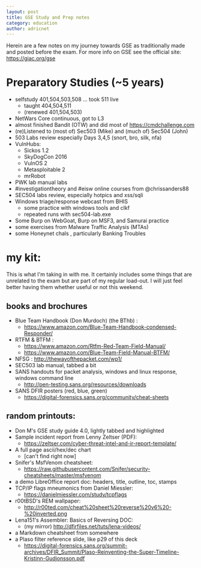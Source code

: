 ```yaml
---
layout: post
title: GSE Study and Prep notes
category: education
author: adricnet
---
```


Herein are a few notes on my journey towards GSE as traditionally made and posted before the exam.
For more info on GSE see the official site: https://giac.org/gse

Preparatory Studies (~5 years)
===

* selfstudy 401,504,503,508 ... took 511 live
  * taught 404,504,511
  * (renewed 401,504,503)
* NetWars Core continuous, got to L3
* almost finished Bandit (OTW) and did most of https://cmdchallenge.com
* (re)Listened to (most of) Sec503 (Mike) and (much of) Sec504 (John)
* 503 Labs review especially Days 3,4,5 (snort, bro, silk, nfa)
* VulnHubs: 
	* Sickos 1.2
	* SkyDogCon 2016
	* VulnOS 2
	* Metasploitable 2
	* mrRobot
* PWK lab manual labs
* #investigationtheory and #eisw online courses from @chrissanders88
* SEC504 labs review, especially hotpics and xss/sqli
* Windows triage/response webcast from BHIS
  * some practice with windows tools and clkf
  * repeated runs with sec504-lab.exe
* Some Burp on WebGoat, Burp on MSF3, and Samurai practice
* some exercises from Malware Traffic Analysis (MTAs)
* some Honeynet chals , particularly Banking Troubles
  
my kit:
===

This is what I'm taking in with me. It certainly includes some things that are unrelated to the exam but are part of my regular load-out. I will just feel better having them whether useful or not this weekend.

books and brochures
---

* Blue Team Handbook (Don Murdoch) (the BThb) : 
  * https://www.amazon.com/Blue-Team-Handbook-condensed-Responder/
* RTFM & BTFM : 
  * https://www.amazon.com/Rtfm-Red-Team-Field-Manual/
  * https://www.amazon.com/Blue-Team-Field-Manual-BTFM/
* NFSG : http://thewayofthepacket.com/wp1/
* SEC503 lab manual, tabbed a bit
* SANS handouts for packet analysis, windows and linux response, windows command line
  * http://pen-testing.sans.org/resources/downloads
* SANS DFIR posters (red, blue, green)
  * https://digital-forensics.sans.org/community/cheat-sheets

random printouts:
---

  * Don M's GSE study guide 4.0, lightly tabbed and highlighted
  * Sample incident report from Lenny Zeltser (PDF):
    * https://zeltser.com/cyber-threat-intel-and-ir-report-template/
  * A full page ascii/hex/dec chart 
    * [can't find right now]
  * Snifer's MsfVenom cheatsheet:   
    * https://raw.githubusercontent.com/Snifer/security-cheatsheets/master/msfvenom
  * a demo LibreOffice report doc: headers, title, outline, toc, stamps
  * TCP/IP flags mneumonics from Daniel Miessler:
    * https://danielmiessler.com/study/tcpflags  
  * r00tBSD's REM wallpaper:
    * http://r00ted.com/cheat%20sheet%20reverse%20v6%20-%20inverted.png
  * Lena151's Assembler: Basics of Reversing DOC:
    * (my mirror) http://dfirfiles.net/tuts/lena-videos/
  * a Markdown cheatsheet from somewhere
  * a Plaso filter reference slide, like p29 of this deck
    * https://digital-forensics.sans.org/summit-archives/DFIR_Summit/Plaso-Reinventing-the-Super-Timeline-Kristinn-Gudjonsson.pdf

